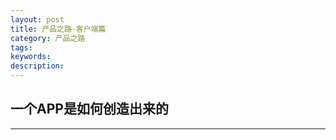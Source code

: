```yaml
---
layout: post
title: 产品之路-客户端篇
category: 产品之路
tags:
keywords:
description:
---
```


##	一个APP是如何创造出来的
---
